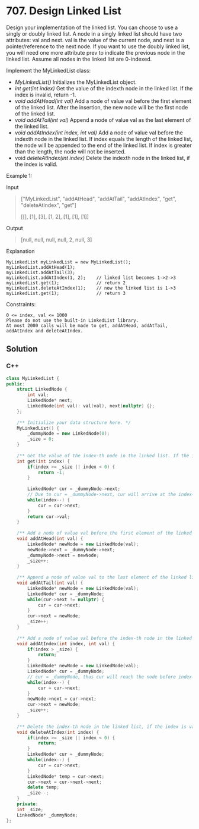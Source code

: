 # 707. Design Linked List

Design your implementation of the linked list. You can choose to use a singly or doubly linked list.
A node in a singly linked list should have two attributes: val and next. val is the value of the current node, and next is a pointer/reference to the next node.
If you want to use the doubly linked list, you will need one more attribute prev to indicate the previous node in the linked list. Assume all nodes in the linked list are 0-indexed.

Implement the MyLinkedList class:

* *MyLinkedList()* Initializes the MyLinkedList object.
* *int get(int index)* Get the value of the indexth node in the linked list. If the index is invalid, return -1.
* *void addAtHead(int val)* Add a node of value val before the first element of the linked list. After the insertion, the new node will be the first node of the linked list.
* *void addAtTail(int val)* Append a node of value val as the last element of the linked list.
* *void addAtIndex(int index, int val)* Add a node of value val before the indexth node in the linked list. If index equals the length of the linked list, the node will be appended to the end of the linked list. If index is greater than the length, the node will not be inserted.
* void *deleteAtIndex(int index)* Delete the indexth node in the linked list, if the index is valid.

Example 1:

Input
> ["MyLinkedList", "addAtHead", "addAtTail", "addAtIndex", "get", "deleteAtIndex", "get"]
> 
> [[], [1], [3], [1, 2], [1], [1], [1]]

Output
> [null, null, null, null, 2, null, 3]

Explanation

    MyLinkedList myLinkedList = new MyLinkedList();
    myLinkedList.addAtHead(1);
    myLinkedList.addAtTail(3);
    myLinkedList.addAtIndex(1, 2);    // linked list becomes 1->2->3
    myLinkedList.get(1);              // return 2
    myLinkedList.deleteAtIndex(1);    // now the linked list is 1->3
    myLinkedList.get(1);              // return 3

Constraints:

    0 <= index, val <= 1000
    Please do not use the built-in LinkedList library.
    At most 2000 calls will be made to get, addAtHead, addAtTail, addAtIndex and deleteAtIndex.

## Solution

### C++
```C++
class MyLinkedList {
public:
    struct LinkedNode {
        int val;
        LinkedNode* next;
        LinkedNode(int val): val(val), next(nullptr) {};
    };
    
    /** Initialize your data structure here. */
    MyLinkedList() {
        _dummyNode = new LinkedNode(0);
        _size = 0;
    }
    
    /** Get the value of the index-th node in the linked list. If the index is invalid, return -1. */
    int get(int index) {
        if(index >= _size || index < 0) {
            return -1;
        }
        
        LinkedNode* cur = _dummyNode->next;
        // Due to cur = _dummyNode->next, cur will arrive at the index-th element. 
        while(index--) {
            cur = cur->next;
        }        
        return cur->val;
    }
    
    /** Add a node of value val before the first element of the linked list. After the insertion, the new node will be the first node of the linked list. */
    void addAtHead(int val) {
        LinkedNode* newNode = new LinkedNode(val);
        newNode->next = _dummyNode->next;
        _dummyNode->next = newNode;
        _size++;
    }
    
    /** Append a node of value val to the last element of the linked list. */
    void addAtTail(int val) {
        LinkedNode* newNode = new LinkedNode(val);
        LinkedNode* cur = _dummyNode;
        while(cur->next != nullptr) {
            cur = cur->next;
        }
        cur->next = newNode;
        _size++;
    }
    
    /** Add a node of value val before the index-th node in the linked list. If index equals to the length of linked list, the node will be appended to the end of linked list. If index is greater than the length, the node will not be inserted. */
    void addAtIndex(int index, int val) {
        if(index > _size) {
            return;
        }
        LinkedNode* newNode = new LinkedNode(val);                     
        LinkedNode* cur = _dummyNode;
        // cur = _dummyNode, thus cur will reach the node before index-th
        while(index--) {
            cur = cur->next;
        }
        newNode->next = cur->next;
        cur->next = newNode;
        _size++;
    }
    
    /** Delete the index-th node in the linked list, if the index is valid. */
    void deleteAtIndex(int index) {
        if(index >= _size || index < 0) {
            return;
        }
        LinkedNode* cur = _dummyNode;
        while(index--) {
            cur = cur->next;
        }
        LinkedNode* temp = cur->next;
        cur->next = cur->next->next;
        delete temp;
        _size--;
    }
    private:
    int _size;
    LinkedNode* _dummyNode;
};
```

